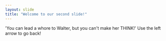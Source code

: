 ```yaml
---
layout: slide
title: "Welcome to our second slide!"
---
```

'You can lead a whore to Walter, but you can't make her THINK!'
Use the left arrow to go back!
